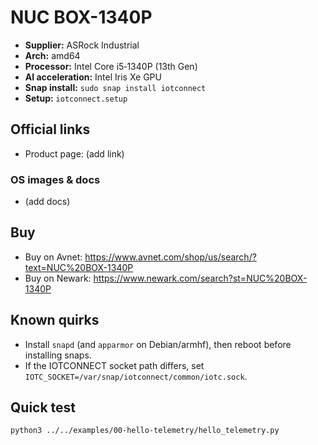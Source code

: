 # NUC BOX-1340P

- **Supplier:** ASRock Industrial
- **Arch:** amd64
- **Processor:** Intel Core i5‑1340P (13th Gen)
- **AI acceleration:** Intel Iris Xe GPU
- **Snap install:** `sudo snap install iotconnect`
- **Setup:** `iotconnect.setup`

## Official links
- Product page: (add link)

### OS images & docs
- (add docs)

## Buy
- Buy on Avnet: https://www.avnet.com/shop/us/search/?text=NUC%20BOX-1340P
- Buy on Newark: https://www.newark.com/search?st=NUC%20BOX-1340P

## Known quirks
- Install `snapd` (and `apparmor` on Debian/armhf), then reboot before installing snaps.
- If the IOTCONNECT socket path differs, set `IOTC_SOCKET=/var/snap/iotconnect/common/iotc.sock`.

## Quick test
```bash
python3 ../../examples/00-hello-telemetry/hello_telemetry.py
```
